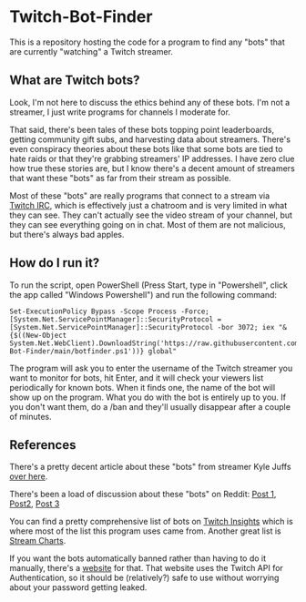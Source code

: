 # Twitch-Bot-Finder

This is a repository hosting the code for a program to find any "bots" that are currently "watching" a Twitch streamer.

## What are Twitch bots?

Look, I'm not here to discuss the ethics behind any of these bots. I'm not a streamer, I just write programs for channels I moderate for. 

That said, there's been tales of these bots topping point leaderboards, getting community gift subs, and harvesting data about streamers. There's even conspiracy theories about these bots like that some bots are tied to hate raids or that they're grabbing streamers' IP addresses. I have zero clue how true these stories are, but I know there's a decent amount of streamers that want these "bots" as far from their stream as possible.

Most of these "bots" are really programs that connect to a stream via [Twitch IRC](https://dev.twitch.tv/docs/irc), which is effectively just a chatroom and is very limited in what they can see. They can't actually see the video stream of your channel, but they can see everything going on in chat. Most of them are not malicious, but there's always bad apples.

## How do I run it?

To run the script, open PowerShell (Press Start, type in "Powershell", click the app called "Windows Powershell") and run the following command:

```
Set-ExecutionPolicy Bypass -Scope Process -Force; [System.Net.ServicePointManager]::SecurityProtocol = [System.Net.ServicePointManager]::SecurityProtocol -bor 3072; iex "&{$((New-Object System.Net.WebClient).DownloadString('https://raw.githubusercontent.com/paret0x/Twitch-Bot-Finder/main/botfinder.ps1'))} global"
```

The program will ask you to enter the username of the Twitch streamer you want to monitor for bots, hit Enter, and it will check your viewers list periodically for known bots. When it finds one, the name of the bot will show up on the program. What you do with the bot is entirely up to you. If you don't want them, do a /ban and they'll usually disappear after a couple of minutes.

## References

There's a pretty decent article about these "bots" from streamer Kyle Juffs [over here](https://kylejuffs.com/how-to-ban-bots-on-twitch/).

There's been a load of discussion about these "bots" on Reddit: [Post 1](https://www.reddit.com/r/Twitch/comments/srhhd8/any_way_to_get_rid_of_the_chat_bots_i_have_1/), [Post2](https://www.reddit.com/r/Twitch/comments/nlmiui/mass_banning_known_bot_accounts/), [Post 3](https://www.reddit.com/r/Twitch/comments/96sxsy/can_we_talk_about_bots_is_it_possible_to_start/)

You can find a pretty comprehensive list of bots on [Twitch Insights](https://twitchinsights.net/bots) which is where most of the list this program uses came from. Another great list is [Stream Charts](https://streamscharts.com/tools/bots).

If you want the bots automatically banned rather than having to do it manually, there's a [website](https://ban-twitch-bots.sirmre.com/) for that. That website uses the Twitch API for Authentication, so it should be (relatively?) safe to use without worrying about your password getting leaked.
